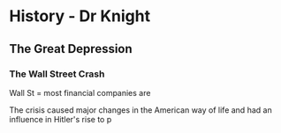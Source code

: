 
# History - Dr Knight

## The Great Depression

### The Wall Street Crash

Wall St = most financial companies are

The crisis caused major changes in the American way of life and had an influence in Hitler's rise to p
<!--stackedit_data:
eyJoaXN0b3J5IjpbMTk2NjEwNzA0LC0yMDE5NDAyNDc3LC0xNT
gxOTQ0MTkxXX0=
-->